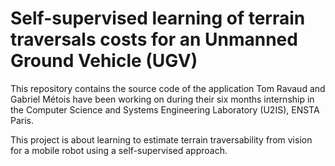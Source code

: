 # Self-supervised learning of terrain traversals costs for an Unmanned Ground Vehicle (UGV)

This repository contains the source code of the application Tom Ravaud and Gabriel Métois have been working on during their six months internship in the Computer Science and Systems Engineering Laboratory (U2IS), ENSTA Paris.

This project is about learning to estimate terrain traversability from vision for a mobile robot using a self-supervised approach.


<!-- # Code overview

- `bagfiles/` contains the raw data as bagfiles and some helper scripts.
  - 'raw_bagfiles' contains the ROSbags from which the data can be extracted to build a dataset
  - 'images_extracted' contains some images extracted by hand and their respective data labelled by the user himself for result measurement purpose

- `datasets/` contains the dataset created from bagfiles processed with the tool create_dataset.py of the src/data_preparation folder
              Each subfolder represents a dataset

- `results' is a small folder used to store various results of measurement.
            - A subfolder named after a dataset contains a collage from show_dataset.py displaying an overview of the dataset
            - A folder named after a Model contains the videos made from results_quantifier.py analysing the network's performances over the test    frames selected in bagfiles/images_extracted
            - labellizer.py 

- `show_dataset.py` will create a collage of worst and best images from dataset

- `train_test.py` will lanch training and test of the model

- `generate_rand_params.py` generates random hyperparameters configurations

- `hyperband.py` definitions for hyperband algorithm

- `modele_simple.py` contains the description of the neural networks

- `loader.py` defines dataloaders and data augmentation

# Code usage

Start by creating the dataset from the bag files, e.g.:

`python create_dataset.py bagfiles/sample_bag.bag`

Then start training, e.g.:

`python train_test.py --batchsize 8 --learning_rate 0.001 --weight_decay 0.002 --hyp 0 --modelnetwork AlexNet`

where:

- `weight decay` is the weight of L2 regularization.

- `hyp` should be 0 to train with hyper-parameters given as parameters, or 1 to run hyperband

- `modelnetwork` can be "AlexNet" or "ResNet".

# TODOs

- Check the quality of the dataset, and the interest of the traversabilty measures
- Check the frame (axis orientations) of the IMU
- Gather more data in short sequences with uniform terrains (e.g. all road, all grass, ...)
- Make more complex image/traversability association, in particular taking robot direction into account

# Perspectives

Check interesting related work :
- https://antonilo.github.io/vision_locomotion/ -->
